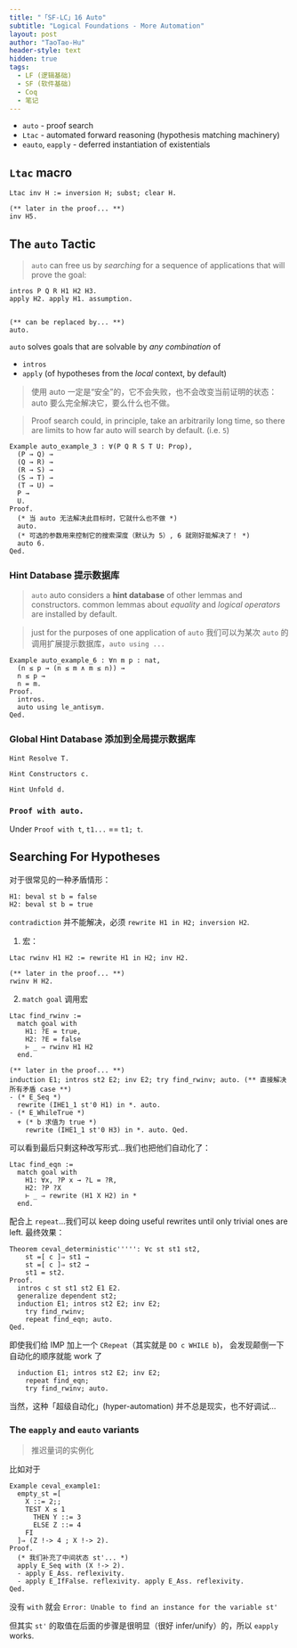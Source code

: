```yaml
---
title: "「SF-LC」16 Auto"
subtitle: "Logical Foundations - More Automation"
layout: post
author: "TaoTao-Hu"
header-style: text
hidden: true
tags:
  - LF (逻辑基础)
  - SF (软件基础)
  - Coq
  - 笔记
---
```


- `auto` - proof search
- `Ltac` - automated forward reasoning (hypothesis matching machinery)
- `eauto`, `eapply` - deferred instantiation of existentials



`Ltac` macro
------------

```coq
Ltac inv H := inversion H; subst; clear H.

(** later in the proof... **)
inv H5.
```



The `auto` Tactic
-----------------

> `auto` can free us by _searching_ for a sequence of applications that will prove the goal:

```coq
intros P Q R H1 H2 H3.
apply H2. apply H1. assumption.


(** can be replaced by... **)
auto.
```

`auto` solves goals that are solvable by _any combination_ of 
- `intros`
- `apply` (of hypotheses from the _local_ context, by default)


> 使用 auto 一定是“安全”的，它不会失败，也不会改变当前证明的状态： auto 要么完全解决它，要么什么也不做。

> Proof search could, in principle, take an arbitrarily long time,
> so there are limits to how far auto will search by default.  (i.e. `5`)

```coq
Example auto_example_3 : ∀(P Q R S T U: Prop),
  (P → Q) →
  (Q → R) →
  (R → S) →
  (S → T) →
  (T → U) →
  P →
  U.
Proof.
  (* 当 auto 无法解决此目标时，它就什么也不做 *)
  auto.
  (* 可选的参数用来控制它的搜索深度（默认为 5）, 6 就刚好能解决了！ *)
  auto 6.
Qed.
```


### Hint Database 提示数据库

> `auto` auto considers a __hint database__ of other lemmas and constructors.
> common lemmas about _equality_ and _logical operators_ are installed by default.

> just for the purposes of one application of `auto` 
> 我们可以为某次 `auto` 的调用扩展提示数据库，`auto using ...` 

```coq
Example auto_example_6 : ∀n m p : nat,
  (n ≤ p → (n ≤ m ∧ m ≤ n)) →
  n ≤ p →
  n = m.
Proof.
  intros.
  auto using le_antisym.
Qed.
```


### Global Hint Database 添加到全局提示数据库

```coq
Hint Resolve T.          

Hint Constructors c.

Hint Unfold d.
```


### `Proof with auto.`

Under `Proof with t`, `t1...` == `t1; t`.




Searching For Hypotheses
------------------------

对于很常见的一种矛盾情形：

```coq
H1: beval st b = false
H2: beval st b = true
```

`contradiction` 并不能解决，必须 `rewrite H1 in H2; inversion H2`.

1. 宏：

```coq
Ltac rwinv H1 H2 := rewrite H1 in H2; inv H2.

(** later in the proof... **)
rwinv H H2.
```

2. `match goal` 调用宏

```coq
Ltac find_rwinv :=
  match goal with
    H1: ?E = true,
    H2: ?E = false
    ⊢ _ ⇒ rwinv H1 H2
  end.
  
(** later in the proof... **)
induction E1; intros st2 E2; inv E2; try find_rwinv; auto. (** 直接解决所有矛盾 case **)
- (* E_Seq *)
  rewrite (IHE1_1 st'0 H1) in *. auto.
- (* E_WhileTrue *)
  + (* b 求值为 true *)
    rewrite (IHE1_1 st'0 H3) in *. auto. Qed.
```

可以看到最后只剩这种改写形式...我们也把他们自动化了：

```coq
Ltac find_eqn :=
  match goal with
    H1: ∀x, ?P x → ?L = ?R,
    H2: ?P ?X
    ⊢ _ ⇒ rewrite (H1 X H2) in *
  end.
```

配合上 `repeat`...我们可以 keep doing useful rewrites until only trivial ones are left.
最终效果：

```coq
Theorem ceval_deterministic''''': ∀c st st1 st2,
    st =[ c ]⇒ st1 →
    st =[ c ]⇒ st2 →
    st1 = st2.
Proof.
  intros c st st1 st2 E1 E2.
  generalize dependent st2;
  induction E1; intros st2 E2; inv E2; 
    try find_rwinv;
    repeat find_eqn; auto.
Qed.
```

即使我们给 IMP 加上一个 `CRepeat`（其实就是 `DO c WHILE b`)，
会发现颠倒一下自动化的顺序就能 work 了

```coq
  induction E1; intros st2 E2; inv E2; 
    repeat find_eqn; 
    try find_rwinv; auto.
```

当然，这种「超级自动化」(hyper-automation) 并不总是现实，也不好调试...



### The `eapply` and `eauto` variants

> 推迟量词的实例化

比如对于

```coq
Example ceval_example1:
  empty_st =[
    X ::= 2;;
    TEST X ≤ 1
      THEN Y ::= 3
      ELSE Z ::= 4
    FI
  ]⇒ (Z !-> 4 ; X !-> 2).
Proof.
  (* 我们补充了中间状态 st'... *)
  apply E_Seq with (X !-> 2).
  - apply E_Ass. reflexivity.
  - apply E_IfFalse. reflexivity. apply E_Ass. reflexivity.
Qed.
```

没有 `with` 就会 `Error: Unable to find an instance for the variable st'`

但其实 `st'` 的取值在后面的步骤是很明显（很好 infer/unify）的，所以 `eapply` works.




